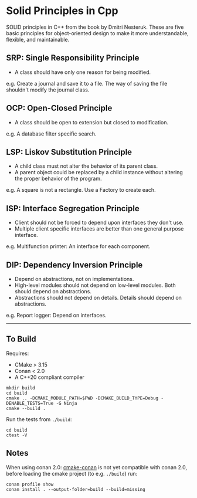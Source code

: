 # Solid Principles in Cpp

SOLID principles in C++ from the book by Dmitri Nesteruk.
These are five basic principles for object-oriented design to make it more
understandable, flexible, and maintainable.

## SRP: Single Responsibility Principle

- A class should have only one reason for being modified.

e.g. Create a journal and save it to a file.
The way of saving the file shouldn't modify the journal class.

## OCP: Open-Closed Principle

- A class should be open to extension but closed to modification.

e.g. A database filter specific search.

## LSP: Liskov Substitution Principle

- A child class must not alter the behavior of its parent class.
- A parent object could be replaced by a child instance without altering the
  proper behavior of the program.

e.g. A square is not a rectangle.
Use a Factory to create each.

## ISP: Interface Segregation Principle

- Client should not be forced to depend upon interfaces they don't use.
- Multiple client specific interfaces are better than one general purpose
  interface.

e.g. Multifunction printer: An interface for each component.

## DIP: Dependency Inversion Principle

- Depend on abstractions, not on implementations.
- High-level modules should not depend on low-level modules. Both should depend
  on abstractions.
- Abstractions should not depend on details. Details should depend on
  abstractions.

e.g. Report logger: Depend on interfaces.

---

## To Build

Requires:

- CMake > 3.15
- Conan < 2.0
- A C++20 compliant compiler

```shell
mkdir build
cd build
cmake .. -DCMAKE_MODULE_PATH=$PWD -DCMAKE_BUILD_TYPE=Debug -DENABLE_TESTS=True -G Ninja
cmake --build .
```

Run the tests from `./build`:

```shell
cd build
ctest -V
```

## Notes

When using conan 2.0: [cmake-conan](https://github.com/conan-io/cmake-conan) is
not yet compatible with conan 2.0, before loading the cmake project (to
e.g. `./build`) run:

```shell
conan profile show
conan install . --output-folder=build --build=missing
```
